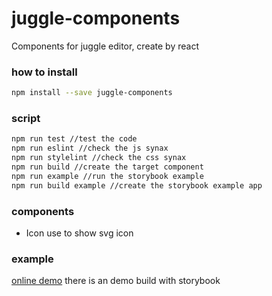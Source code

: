 # juggle-components
Components for juggle editor, create by react

### how to install
```BASH
npm install --save juggle-components
```

### script
```BASH
npm run test //test the code
npm run eslint //check the js synax
npm run stylelint //check the css synax
npm run build //create the target component
npm run example //run the storybook example
npm run build example //create the storybook example app
```

### components
* Icon use to show svg icon

### example
[online demo](https://faurewu.github.io/juggle-components/) there is an demo build with storybook
